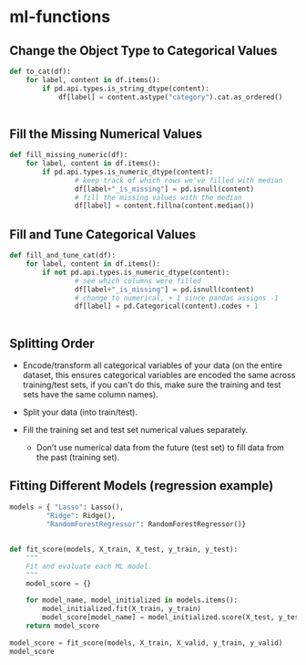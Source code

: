 # ml-functions

## Change the Object Type to Categorical Values

```python
def to_cat(df):
    for label, content in df.items():
        if pd.api.types.is_string_dtype(content):
            df[label] = content.astype("category").cat.as_ordered()
            
```

## Fill the Missing Numerical Values


```python
def fill_missing_numeric(df):
    for label, content in df.items():
        if pd.api.types.is_numeric_dtype(content):
                # keep track of which rows we've filled with median
                df[label+"_is_missing"] = pd.isnull(content)
                # fill the missing values with the median
                df[label] = content.fillna(content.median())
 ```
## Fill and Tune Categorical Values

```python
def fill_and_tune_cat(df):
    for label, content in df.items():
        if not pd.api.types.is_numeric_dtype(content):
                # see which columns were filled
                df[label+"_is_missing"] = pd.isnull(content)
                # change to numerical, + 1 since pandas assigns -1
                df[label] = pd.Categorical(content).codes + 1
                
```

## Splitting Order

* Encode/transform all categorical variables of your data (on the entire dataset, this ensures categorical variables are encoded the same across training/test sets, if you can't do this, make sure the training and test sets have the same column names).

* Split your data (into train/test).

* Fill the training set and test set numerical values separately.

    * Don’t use numerical data from the future (test set) to fill data from the past (training set).

## Fitting Different Models (regression example)
```python
models = { "Lasso": Lasso(),
         "Ridge": Ridge(),
         "RandomForestRegressor": RandomForestRegressor()}
         
         
def fit_score(models, X_train, X_test, y_train, y_test):
    """
    Fit and evaluate each ML model.
    """
    model_score = {}
    
    for model_name, model_initialized in models.items():
        model_initialized.fit(X_train, y_train)
        model_score[model_name] = model_initialized.score(X_test, y_test)
    return model_score
         
model_score = fit_score(models, X_train, X_valid, y_train, y_valid)
model_score
```
